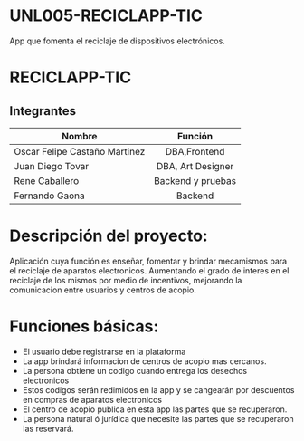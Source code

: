 
# UNL005-RECICLAPP-TIC
App que fomenta el reciclaje de dispositivos electrónicos.
# RECICLAPP-TIC
## Integrantes

| Nombre        | Función       | 
| ------------- |:-------------:| 
|Oscar Felipe Castaño Martinez|DBA,Frontend|   
|Juan Diego Tovar |DBA, Art Designer|   
|Rene Caballero|Backend y pruebas|   
|Fernando Gaona|Backend|   


# Descripción del proyecto:
Aplicación cuya función es enseñar, fomentar y brindar mecamismos  para el reciclaje de aparatos electronicos. Aumentando el grado de interes en el reciclaje de los mismos por medio de incentivos, mejorando la comunicacion entre usuarios y centros de acopio.
# Funciones básicas:
- El usuario debe registrarse en la plataforma
- La app brindará informacion de centros de acopio mas cercanos.
- La persona obtiene un codigo cuando entrega los desechos electronicos
- Estos codigos serán redimidos en la app y se cangearán por descuentos en compras de aparatos electronicos
- El centro de acopio publica en esta app las partes que se recuperaron.
- La persona natural ó jurídica que necesite las partes que se recuperaron las reservará.

